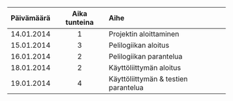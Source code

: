 | Päivämäärä  | Aika tunteina  | Aihe |
| :------------ |:---------------:| :-----|
| 14.01.2014      | 1 | Projektin aloittaminen |
| 15.01.2014 | 3 | Pelilogiikan aloitus |
| 16.01.2014 | 2 | Pelilogiikan parantelua |
| 18.01.2014 | 2 | Käyttöliittymän aloitus |
| 19.01.2014 | 4 | Käyttöliittymän & testien parantelua |
